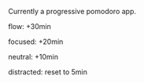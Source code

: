 Currently a progressive pomodoro app.

flow: +30min

focused: +20min

neutral: +10min

distracted: reset to 5min

